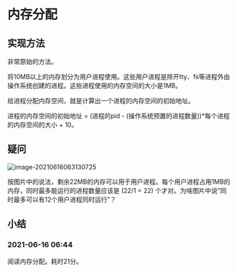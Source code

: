 # 内存分配

## 实现方法

非常原始的方法。

将10MB以上的内存划分为用户进程使用。这些用户进程是除开tty、fs等进程外由操作系统创建的进程。这些进程使用的内存空间的大小是1MB。

给进程分配内存空间，就是计算出一个进程的内存空间的初始地址。

进程的内存空间的初始地址 = (进程的pid - (操作系统预置的进程数量))*每个进程的内存空间的大小 + 10。

## 疑问

![image-20210616063130725](/Users/cg/Documents/gitbook/my-note-book/cao-zuo-xi-tong-blog/write-os/read-note/mm/image-20210616063130725.png)

按图片中的说法，剩余22MB的内存可以用于用户进程。每个用户进程占用1MB的内存，同时最多能运行的进程数量应该是 (22/1 = 22) 个才对。为啥图片中说“同时最多可以有12个用户进程同时运行”？

## 小结

### 2021-06-16 06:44

阅读内存分配。耗时21分。